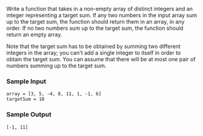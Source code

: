 
  Write a function that takes in a non-empty array of distinct integers and an
  integer representing a target sum. If any two numbers in the input array sum
  up to the target sum, the function should return them in an array, in any
  order. If no two numbers sum up to the target sum, the function should return
  an empty array.

  Note that the target sum has to be obtained by summing two different integers
  in the array; you can't add a single integer to itself in order to obtain the
  target sum.
  You can assume that there will be at most one pair of numbers summing up to
  the target sum.
  <h3>Sample Input</h3>

  ```
  array = [3, 5, -4, 8, 11, 1, -1, 6]
  targetSum = 10 
  ```
  <h3>Sample Output</h3>

  ```
  [-1, 11] 
  ```


   


